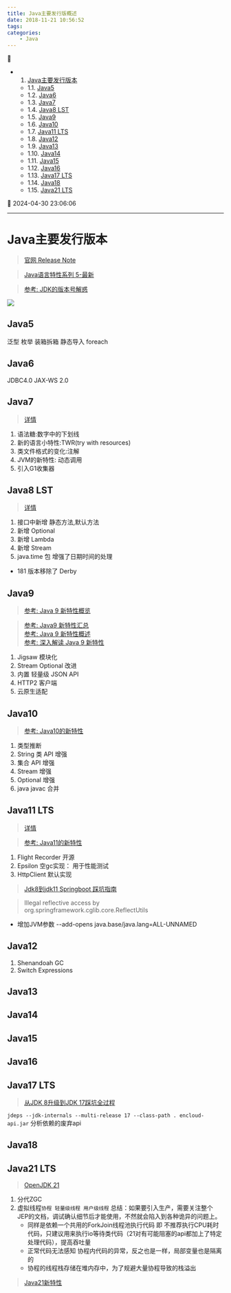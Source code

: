 ```yaml
---
title: Java主要发行版概述
date: 2018-11-21 10:56:52
tags: 
categories: 
    - Java
---
```


💠

- 1. [Java主要发行版本](#java主要发行版本)
    - 1.1. [Java5](#java5)
    - 1.2. [Java6](#java6)
    - 1.3. [Java7](#java7)
    - 1.4. [Java8 LST](#java8-lst)
    - 1.5. [Java9](#java9)
    - 1.6. [Java10](#java10)
    - 1.7. [Java11 LTS](#java11-lts)
    - 1.8. [Java12](#java12)
    - 1.9. [Java13](#java13)
    - 1.10. [Java14](#java14)
    - 1.11. [Java15](#java15)
    - 1.12. [Java16](#java16)
    - 1.13. [Java17 LTS](#java17-lts)
    - 1.14. [Java18](#java18)
    - 1.15. [Java21 LTS](#java21-lts)

💠 2024-04-30 23:06:06
****************************************
# Java主要发行版本
> [官网 Release Note](http://www.oracle.com/technetwork/java/javase/jdk-relnotes-index-2162236.html)

> [Java语言特性系列 5-最新](https://segmentfault.com/a/1190000004417288)

> [参考: JDK的版本号解惑](https://blog.csdn.net/bisal/article/details/118947676)  

![](/Java/AdvancedLearning/Release/img/001-jdk-release.km.svg)

## Java5
泛型 枚举 装箱拆箱 静态导入 foreach

## Java6 
JDBC4.0  JAX-WS 2.0

## Java7
> [详情](/Java/AdvancedLearning/Release/Java7.md)

1. 语法糖:数字中的下划线
1. 新的语言小特性:TWR(try with resources)
1. 类文件格式的变化:注解
1. JVM的新特性: 动态调用
1. 引入G1收集器

## Java8 LST
> [详情](/Java/AdvancedLearning/Release/Java8.md)

1. 接口中新增 静态方法,默认方法
1. 新增 Optional
1. 新增 Lambda
1. 新增 Stream
1. java.time 包 增强了日期时间的处理

- 181 版本移除了 Derby 

## Java9
> [参考: Java 9 新特性概览 ](http://www.runoob.com/java/java9-new-features.html)

> [参考: Java9 新特性汇总](http://www.infoq.com/cn/news/2014/09/java9)  
> [参考: Java 9 新特性概述](https://www.ibm.com/developerworks/cn/java/the-new-features-of-Java-9/index.html)  
> [参考: 深入解读 Java 9 新特性 ](https://mp.weixin.qq.com/s?__biz=MzAwMDU1MTE1OQ==&mid=2653549131&idx=1&sn=77997b94cc91fb7cbead6b7888f26474&chksm=813a63d3b64deac5506a5c0080718eb759720ec17538223af71b865f260428cc7c644d2d97de&scene=21#wechat_redirect)  

1. Jigsaw 模块化
1. Stream Optional 改进
1. 内置 轻量级 JSON API
1. HTTP2 客户端
1. 云原生适配

## Java10 
> [参考: Java10的新特性](https://segmentfault.com/a/1190000014076481)

1. 类型推断
1. String 类 API 增强
1. 集合 API 增强
1. Stream 增强
1. Optional 增强
1. java javac 合并

## Java11 LTS
> [详情](/Java/AdvancedLearning/Release/Java11.md)

> [参考: Java11的新特性](https://segmentfault.com/a/1190000016527932#articleHeader5)

1. Flight Recorder 开源
1. Epsilon 空gc实现： 用于性能测试
1. HttpClient 默认实现

> [Jdk8到jdk11 Springboot 踩坑指南](https://blog.csdn.net/ab601026460/article/details/86062991)  

> Illegal reflective access by org.springframework.cglib.core.ReflectUtils
- 增加JVM参数 --add-opens java.base/java.lang=ALL-UNNAMED

## Java12 
1. Shenandoah GC
1. Switch Expressions

## Java13 

## Java14

## Java15 

## Java16 

## Java17 LTS

> [从JDK 8升级到JDK 17踩坑全过程](https://cloud.tencent.com/developer/article/2240195)  

`jdeps --jdk-internals --multi-release 17 --class-path . encloud-api.jar` 分析依赖的废弃api

## Java18

## Java21 LTS
> [OpenJDK  21](https://openjdk.org/projects/jdk/21/)

1. 分代ZGC 
1. 虚拟线程`协程 轻量级线程 用户级线程` 总结：如果要引入生产，需要关注整个JEP的文档，调试确认细节后才能使用，不然就会陷入到各种诡异的问题上。
    - 同样是依赖一个共用的ForkJoin线程池执行代码 即 不推荐执行CPU耗时代码，只建议用来执行io等待类代码（21对有可能阻塞的api都加上了特定处理代码），提高吞吐量
    - 正常代码无法感知 协程内代码的异常，反之也是一样，局部变量也是隔离的
    - 协程的线程栈存储在堆内存中，为了规避大量协程导致的栈溢出


> [Java21新特性](https://segmentfault.com/a/1190000044238496)
